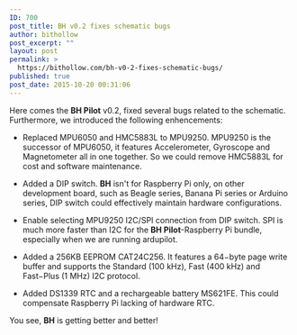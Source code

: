 ```yaml
---
ID: 700
post_title: BH v0.2 fixes schematic bugs
author: bithollow
post_excerpt: ""
layout: post
permalink: >
  https://bithollow.com/bh-v0-2-fixes-schematic-bugs/
published: true
post_date: 2015-10-20 00:31:06
---
```

Here comes the **BH Pilot** v0.2, fixed several bugs related to the schematic. Furthermore, we introduced the following enhencements:

- Replaced MPU6050 and HMC5883L to MPU9250. MPU9250 is the successor of MPU6050, it features Accelerometer, Gyroscope and Magnetometer all in one together. So we could remove HMC5883L for cost and software maintenance.

- Added a DIP switch. **BH** isn't for Raspberry Pi only, on other development board, such as Beagle series, Banana Pi series or Arduino series, DIP switch could effectively maintain hardware configurations.

- Enable selecting MPU9250 I2C/SPI connection from DIP switch. SPI is much more faster than I2C for the **BH Pilot**-Raspberry Pi bundle, especially when we are running ardupilot.

- Added a 256KB EEPROM CAT24C256. It features a 64−byte page write buffer and supports the Standard (100 kHz), Fast (400 kHz) and Fast−Plus (1 MHz) I2C protocol.

- Added DS1339 RTC and a rechargeable battery MS621FE. This could compensate Raspberry Pi lacking of hardware RTC.

You see, **BH** is getting better and better!